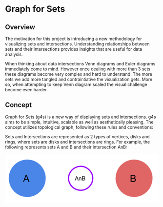 # Graph for Sets 

## Overview
The motivation for this project is introducing a new methodology for visualizing sets and intersections. Understanding relationships between sets and their intersections provides insights that are useful for data analysis.

When thinking about data intersections Venn diagrams and Euler diagrams immediately come to mind. However once dealing with more than 3 sets these diagrams become very complex and hard to understand. The more sets we add more tangled and contraintiative the visualization gets. More so, when attempting to keep Venn diagram scaled the visual challenge become even harder. 

## Concept

Graph for Sets (g4s) is a new way of displaying sets and intersections. g4s aims to be simple, intuitive, scalable as well as aesthetically pleasing. The concept utilizes topological graph, following these rules and conventions:

Sets and Intersections are represented as 2 types of vertices, disks and rings, where sets are disks and intersections are rings. For example, the following represents sets A and B and their intersection AnB:
<p align="center">
 <img src="https://github.com/Kirdan/kirdan.github.io/blob/master/AnB.png">
</p>
